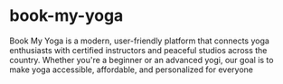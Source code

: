 # book-my-yoga
Book My Yoga is a modern, user-friendly platform that connects yoga enthusiasts with certified instructors and peaceful studios across the country. Whether you're a beginner or an advanced yogi, our goal is to make yoga accessible, affordable, and personalized for everyone
